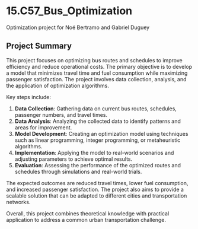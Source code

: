 # 15.C57_Bus_Optimization

Optimization project for Noé Bertramo and Gabriel Duguey

## Project Summary

This project focuses on optimizing bus routes and schedules to improve efficiency and reduce operational costs. The primary objective is to develop a model that minimizes travel time and fuel consumption while maximizing passenger satisfaction. The project involves data collection, analysis, and the application of optimization algorithms.

Key steps include:
1. **Data Collection**: Gathering data on current bus routes, schedules, passenger numbers, and travel times.
2. **Data Analysis**: Analyzing the collected data to identify patterns and areas for improvement.
3. **Model Development**: Creating an optimization model using techniques such as linear programming, integer programming, or metaheuristic algorithms.
4. **Implementation**: Applying the model to real-world scenarios and adjusting parameters to achieve optimal results.
5. **Evaluation**: Assessing the performance of the optimized routes and schedules through simulations and real-world trials.

The expected outcomes are reduced travel times, lower fuel consumption, and increased passenger satisfaction. The project also aims to provide a scalable solution that can be adapted to different cities and transportation networks.

Overall, this project combines theoretical knowledge with practical application to address a common urban transportation challenge.